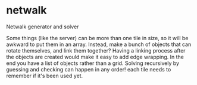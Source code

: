 # netwalk
Netwalk generator and solver

Some things (like the server) can be more than one tile in size, so it will be awkward to put them in an array. Instead, make a bunch of objects that can rotate themselves, and link them together?
  Having a linking process after the objects are created would make it easy to add edge wrapping.
  In the end you have a list of objects rather than a grid.
  Solving recursively by guessing and checking can happen in any order!
    each tile needs to remember if it's been used yet.